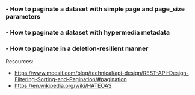 ### - How to paginate a dataset with simple page and page_size parameters
### - How to paginate a dataset with hypermedia metadata
### - How to paginate in a deletion-resilient manner

Resources:
* https://www.moesif.com/blog/technical/api-design/REST-API-Design-Filtering-Sorting-and-Pagination/#pagination
* https://en.wikipedia.org/wiki/HATEOAS
